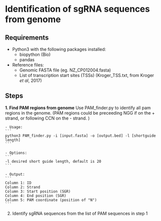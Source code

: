 # Identification of sgRNA sequences from genome

## Requirements
+ Python3 with the following packages installed:
  + biopython (Bio)
  + pandas 
+ Reference files:
  + Genomic FASTA file (eg. NZ_CP012004.fasta)
  + List of transcription start sites (TSSs) (Kroger_TSS.txt, from Kroger _et al_, 2017)
 
## Steps
**1. Find PAM regions from genome**
  Use PAM_finder.py to identify all pam regions in the genome. (PAM regions could be preceeding NGG if on the + strand, or following CCN on the - strand. )
    
    - Usage:
    ```
    python3 PAM_finder.py -i [input.fasta] -o [output.bed] -l [shortguide length]
    ```
    
    - Options:
    ```
    -l desired short guide length, default is 20
    ```
  
    - Output:
    ```
    Column 1: ID
    Column 2: Strand
    Column 3: Start position (SGR)
    Column 4: End position (SGR)
    Column 5: PAM coordinate (position of "N")
    ```
  
2. Identify sgRNA sequences from the list of PAM sequences in step 1
